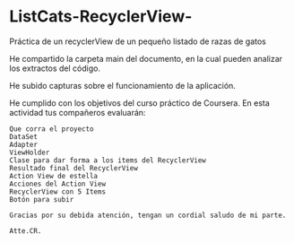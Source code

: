 # ListCats-RecyclerView-
Práctica de un recyclerView de un pequeño listado de razas de gatos

He compartido la carpeta main del documento, en la cual pueden analizar los extractos del código.

He subido capturas sobre el funcionamiento de la aplicación.


He cumplido con los objetivos del curso práctico de Coursera.
En esta actividad tus compañeros evaluarán:

    Que corra el proyecto
    DataSet
    Adapter
    ViewHolder
    Clase para dar forma a los items del RecyclerView
    Resultado final del RecyclerView
    Action View de estella
    Acciones del Action View
    RecyclerView con 5 Items
    Botón para subir
    
    Gracias por su debida atención, tengan un cordial saludo de mi parte.
    
    Atte.CR.
